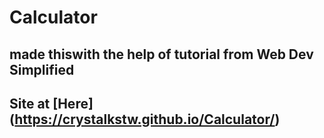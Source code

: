 # Calculator

## made thiswith the help of tutorial from Web Dev Simplified

## Site at [Here] (https://crystalkstw.github.io/Calculator/)